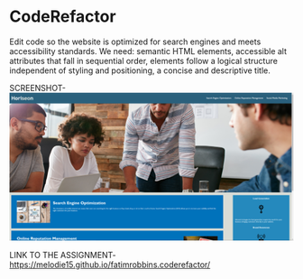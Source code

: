 # CodeRefactor
Edit code so the website is optimized for search engines and meets accessibility standards.
We need: semantic HTML elements, accessible alt attributes that fall in sequential order, elements follow a logical structure independent of styling and positioning, a concise and descriptive title.

SCREENSHOT-
<img src="screenshot.png" alt="screenshot of assignment">

LINK TO THE ASSIGNMENT- https://melodie15.github.io/fatimrobbins.coderefactor/ 
